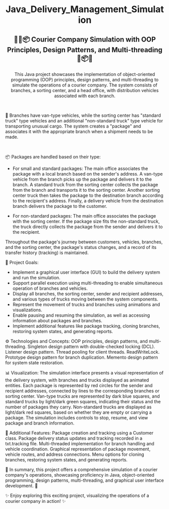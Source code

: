 #  <p align ="center"> Java_Delivery_Management_Simulation</p>

##  <p align ="center"> 🚚🏢📦 Courier Company Simulation with OOP Principles, Design Patterns, and Multi-threading 🏢📦🚚</p>

<p align ="center"> This Java project showcases the implementation of object-oriented programming (OOP) principles, design patterns, and multi-threading to simulate the operations of a courier company. The system consists of branches, a sorting center, and a head office, with distribution vehicles associated with each branch.</p>
 
 <br> 
 
🏢 Branches have van-type vehicles, while the sorting center has "standard truck" type vehicles and an additional "non-standard truck" type vehicle for transporting unusual cargo. The system creates a "package" and associates it with the appropriate branch when a shipment needs to be made.

<br>

📦 Packages are handled based on their type:

  - For small and standard packages: The main office associates the package with a local branch based on the sender's address. A van-type vehicle from the branch picks up the package and delivers it to the branch. A standard truck from the sorting center collects the package from the branch and transports it to the sorting center. Another sorting center truck then takes the package to the destination branch according to the recipient's address. Finally, a delivery vehicle from the destination branch delivers the package to the customer.

  - For non-standard packages: The main office associates the package with the sorting center. If the package size fits the non-standard truck, the truck directly collects the package from the sender and delivers it to the recipient.

Throughout the package's journey between customers, vehicles, branches, and the sorting center, the package's status changes, and a record of its transfer history (tracking) is maintained.



🎯 Project Goals:
  - Implement a graphical user interface (GUI) to build the delivery system and run the simulation.
  - Support parallel execution using multi-threading to enable simultaneous operation of branches and vehicles.
  - Display all branches, the sorting center, sender and recipient addresses, and various types of trucks moving between the system components.
  - Represent the movement of trucks and branches using animations and visualizations.
  - Enable pausing and resuming the simulation, as well as accessing information about packages and branches.
  - Implement additional features like package tracking, cloning branches, restoring system states, and generating reports.



⚙️ Technologies and Concepts:
OOP principles, design patterns, and multi-threading.
Singleton design pattern with double-checked locking (DCL).
Listener design pattern.
Thread pooling for client threads.
ReadWriteLock.
Prototype design pattern for branch duplication.
Memento design pattern for system state restoration.


📊 Visualization:
The simulation interface presents a visual representation of the delivery system, with branches and trucks displayed as animated entities.
Each package is represented by red circles for the sender and recipient addresses, connected by lines to the corresponding branches or sorting center.
Van-type trucks are represented by dark blue squares, and standard trucks by light/dark green squares, indicating their status and the number of packages they carry.
Non-standard trucks are displayed as light/dark red squares, based on whether they are empty or carrying a package.
The simulation includes controls to stop, resume, and view package and branch information.


🔧 Additional Features:
Package creation and tracking using a Customer class.
Package delivery status updates and tracking recorded in a txt.tracking file.
Multi-threaded implementation for branch handling and vehicle coordination.
Graphical representation of package movement, vehicle routes, and address connections.
Menu options for cloning branches, restoring system states, and generating reports.

🚀 In summary, this project offers a comprehensive simulation of a courier company's operations, showcasing proficiency in Java, object-oriented programming, design patterns, multi-threading, and graphical user interface development. 🚀

✨ Enjoy exploring this exciting project, visualizing the operations of a courier company in action! ✨
